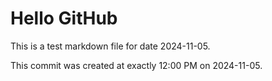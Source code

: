 # Hello GitHub
This is a test markdown file for date 2024-11-05.

This commit was created at exactly 12:00 PM on 2024-11-05.
